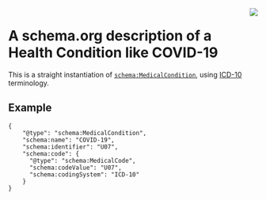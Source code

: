 <img src="https://consensas-aws.s3.amazonaws.com/icons/passports-github.png" align="right" />

# A schema.org description of a Health Condition like COVID-19

This is a straight instantiation of [`schema:MedicalCondition`](https://schema.org/MedicalCondition), 
using [ICD-10](https://en.wikipedia.org/wiki/ICD-10) terminology.

## Example

    {
        "@type": "schema:MedicalCondition",
        "schema:name": "COVID-19",
        "schema:identifier": "U07",
        "schema:code": {
          "@type": "schema:MedicalCode",
          "schema:codeValue": "U07",
          "schema:codingSystem": "ICD-10"
        }
    }
